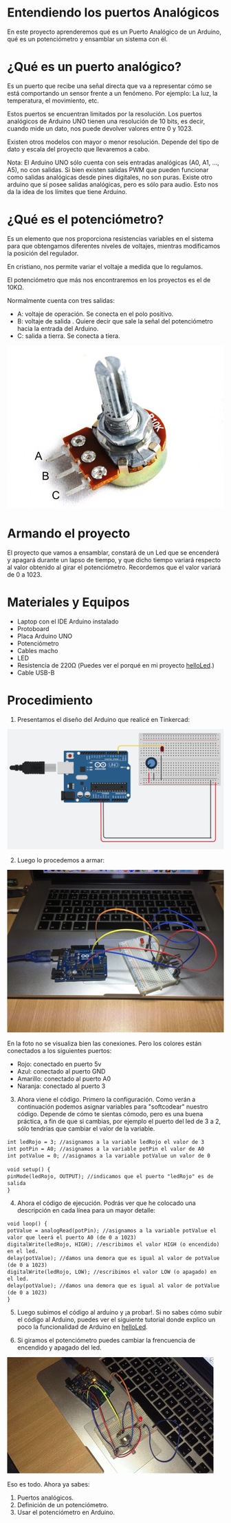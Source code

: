 # Entendiendo los puertos Analógicos

En este proyecto aprenderemos qué es un Puerto Analógico de un Arduino, qué es un potenciómetro y ensamblar un sistema con él.

# ¿Qué es un puerto analógico?
Es un puerto que recibe una señal directa que va a representar cómo se está comportando un sensor frente a un fenómeno. Por ejemplo: La luz, la temperatura, el movimiento, etc. 

Estos puertos se encuentran limitados por la resolución. Los puertos analógicos de Arduino UNO tienen una resolución de 10 bits, es decir, cuando mide un dato, nos puede devolver valores entre 0 y 1023. 

Existen otros modelos con mayor o menor resolución. Depende del tipo de dato y escala del proyecto que llevaremos a cabo. 

Nota: El Arduino UNO sólo cuenta con seis entradas analógicas (A0, A1, ..., A5), no con salidas. Si bien existen salidas PWM que pueden funcionar como salidas analógicas desde pines digitales, no son puras. Existe otro arduino que sí posee salidas analógicas, pero es sólo para audio. Esto nos da la idea de los límites que tiene Arduino. 

# ¿Qué es el potenciómetro?
Es un elemento que nos proporciona resistencias variables en el sistema para que obtengamos diferentes niveles de voltajes, mientras modificamos la posición del regulador.

En cristiano, nos permite variar el voltaje a medida que lo regulamos.

El potenciómetro que más nos encontraremos en los proyectos es el de 10KΩ. 

Normalmente cuenta con tres salidas:

- A: voltaje de operación. Se conecta en el polo positivo.
- B: voltaje de salida . Quiere decir que sale la señal del potenciómetro hacia la entrada del Arduino.
- C: salida a tierra. Se conecta a tiera.

![](https://github.com/jmacalupur/potenciometroLed/blob/develop/01potenciometro.JPG)

# Armando el proyecto

El proyecto que vamos a ensamblar, constará de un Led que se encenderá y apagará durante un lapso de tiempo, y que dicho tiempo variará respecto al valor obtenido al girar el potenciómetro. Recordemos que el valor variará de 0 a 1023. 

# Materiales y Equipos

- Laptop con el IDE Arduino instalado
- Protoboard
- Placa Arduino UNO
- Potenciómetro
- Cables macho
- LED
- Resistencia de 220Ω (Puedes ver el porqué en mi proyecto [helloLed](https://github.com/jmacalupur/helloLed).)
- Cable USB-B 

# Procedimiento

1. Presentamos el diseño del Arduino que realicé en Tinkercad:

![](https://github.com/jmacalupur/potenciometroLed/blob/develop/02arduinoSimulador.png)

2. Luego lo procedemos a armar:

![](https://github.com/jmacalupur/potenciometroLed/blob/develop/03arduinoFisico.JPG)

En la foto no se visualiza bien las conexiones. Pero los colores están conectados a los siguientes puertos:

- Rojo: 		conectado en puerto 5v
- Azul: 		conectado al puerto GND
- Amarillo: 	conectado al puerto A0
- Naranja: 	conectado al puerto 3


3. Ahora viene el código. Primero la configuración. Como verán a continuación podemos asignar variables para "softcodear" nuestro código. Depende de cómo te sientas cómodo, pero es una buena práctica, a fin de que si cambias, por ejemplo el puerto del led de 3 a 2, sólo tendrías que cambiar el valor de la variable.

```
int ledRojo = 3; //asignamos a la variable ledRojo el valor de 3
int potPin = A0; //asignamos a la variable potPin el valor de A0
int potValue = 0; //asignamos a la variable potValue un valor de 0

void setup() {
pinMode(ledRojo, OUTPUT); //indicamos que el puerto "ledRojo" es de salida
}
```

4. Ahora el código de ejecución. Podrás ver que he colocado una descripción en cada línea para un mayor detalle:

```
void loop() {
potValue = analogRead(potPin); //asignamos a la variable potValue el valor que leerá el puerto A0 (de 0 a 1023)
digitalWrite(ledRojo, HIGH); //escribimos el valor HIGH (o encendido) en el led.
delay(potValue); //damos una demora que es igual al valor de potValue (de 0 a 1023)
digitalWrite(ledRojo, LOW); //escribimos el valor LOW (o apagado) en el led.
delay(potValue); //damos una demora que es igual al valor de potValue (de 0 a 1023)
}
```

5. Luego subimos el código al arduino y ¡a probar!. Si no sabes cómo subir el código al Arduino, puedes ver el siguiente tutorial donde explico un poco la funcionalidad de Arduino en [helloLed](https://github.com/jmacalupur/helloLed).


6. Si giramos el potenciómetro puedes cambiar la frencuencia de encendido y apagado del led. 

![](https://github.com/jmacalupur/potenciometroLed/blob/develop/04testing.gif)

Eso es todo. Ahora ya sabes:

1. Puertos analógicos.
2. Definición de un potenciómetro.
3. Usar el potenciómetro en Arduino.


